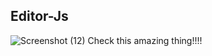 ## Editor-Js

![Screenshot (12)](https://user-images.githubusercontent.com/33036554/75623170-8cfc7500-5bcd-11ea-930b-76c338a67975.png)
Check this amazing thing!!!!
